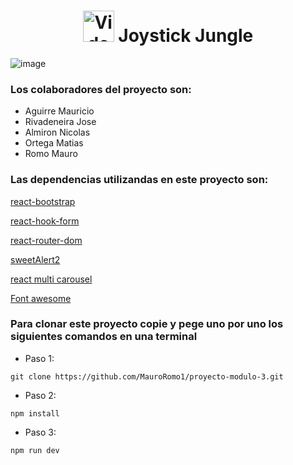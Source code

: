 <h1 align="center">
  <img src="https://raw.githubusercontent.com/Tarikul-Islam-Anik/Animated-Fluent-Emojis/master/Emojis/Activities/Video%20Game.png" alt="Video Game" width="50" height="50" />
  Joystick Jungle
</h1>


![image](https://github.com/MauroRomo1/proyecto-modulo-3/assets/82526247/59d4fbc1-333a-43c4-82e2-5933e412a98d)

<h3>Los colaboradores del proyecto son:</h3>

+ Aguirre Mauricio
+ Rivadeneira Jose
+ Almiron Nicolas
+ Ortega Matias
+ Romo Mauro

<h3>Las dependencias utilizandas en este proyecto son:</h3>

[react-bootstrap](https://react-bootstrap.github.io/)

[react-hook-form](https://www.react-hook-form.com/)

[react-router-dom](https://reactrouter.com/en/main)

[sweetAlert2](https://sweetalert2.github.io/)

[react multi carousel](https://react-multi-carousel.surge.sh/?selectedKind=Carousel&selectedStory=With%20infinite%20mode&full=0&addons=1&stories=1&panelRight=0&addonPanel=storybook%2Factions%2Factions-panel)

[Font awesome](https://fontawesome.com/)

<h3>Para clonar este proyecto copie y pege uno por uno los siguientes comandos en una terminal</h3>

- Paso 1:
```
git clone https://github.com/MauroRomo1/proyecto-modulo-3.git
```

- Paso 2:
```
npm install
```
- Paso 3:
```
npm run dev
```
